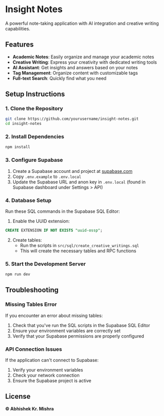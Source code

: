 # Insight Notes

A powerful note-taking application with AI integration and creative writing capabilities.

## Features

- **Academic Notes**: Easily organize and manage your academic notes
- **Creative Writing**: Express your creativity with dedicated writing tools
- **AI Assistant**: Get insights and answers based on your notes
- **Tag Management**: Organize content with customizable tags
- **Full-text Search**: Quickly find what you need

## Setup Instructions

### 1. Clone the Repository

```bash
git clone https://github.com/yourusername/insight-notes.git
cd insight-notes
```

### 2. Install Dependencies

```bash
npm install
```

### 3. Configure Supabase

1. Create a Supabase account and project at [supabase.com](https://supabase.com)
2. Copy `.env.example` to `.env.local`
3. Update the Supabase URL and anon key in `.env.local` (found in Supabase dashboard under Settings > API)

### 4. Database Setup

Run these SQL commands in the Supabase SQL Editor:

1. Enable the UUID extension:
```sql
CREATE EXTENSION IF NOT EXISTS "uuid-ossp";
```

2. Create tables:
   - Run the scripts in `src/sql/create_creative_writings.sql` 
   - This will create the necessary tables and RPC functions

### 5. Start the Development Server

```bash
npm run dev
```

## Troubleshooting

### Missing Tables Error

If you encounter an error about missing tables:

1. Check that you've run the SQL scripts in the Supabase SQL Editor
2. Ensure your environment variables are correctly set
3. Verify that your Supabase permissions are properly configured

### API Connection Issues

If the application can't connect to Supabase:

1. Verify your environment variables
2. Check your network connection
3. Ensure the Supabase project is active

## License

**© Abhishek Kr. Mishra**
